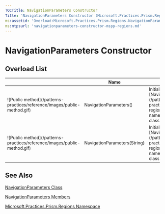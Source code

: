 ```yaml
---
TOCTitle: NavigationParameters Constructor
Title: 'NavigationParameters Constructor (Microsoft.Practices.Prism.Regions)'
ms:assetid: 'Overload:Microsoft.Practices.Prism.Regions.NavigationParameters.\#ctor'
ms:mtpsurl: 'navigationparameters-constructor-mspp-regions.md'
---
```


# NavigationParameters Constructor

## Overload List
    
<table>

<thead>
<tr class="header">
<th> </th>
<th>Name</th>
<th>Description</th>
</tr>
</thead>
<tbody>
<tr class="odd">
<td>![Public method](/patterns-practices/reference/images/public-method.gif)</td>
<td>NavigationParameters()</td>
<td><div class="summary">
Initializes a new instance of the [NavigationParameters](/patterns-practices/reference/mspp-regions-namespace.navigationparameters) class.
</div></td>
</tr>
<tr class="even">
<td>![Public method](/patterns-practices/reference/images/public-method.gif)</td>
<td>NavigationParameters(String)</td>
<td><div class="summary">
Initializes a new instance of the [NavigationParameters](/patterns-practices/reference/mspp-regions-namespace.navigationparameters) class with a query string.
</div></td>
</tr>
</tbody>
</table>

## See Also

[NavigationParameters Class](/patterns-practices/reference/navigationparameters-class-mspp-regions)

[NavigationParameters Members](/patterns-practices/reference/navigationparameters-members-mspp-regions)

[Microsoft.Practices.Prism.Regions Namespace](/patterns-practices/reference/mspp-regions-namespace)